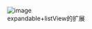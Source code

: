![image](https://github.com/Glorylan/expandableListviewDemo/blob/master/exListview.gif) </br> 
  expandable+listView的扩展
  
